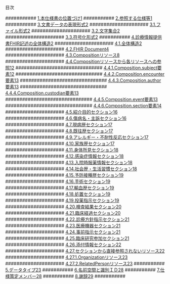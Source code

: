 


目次

########### [1.本仕様書の位置づけ1]()
########### [2.参照する仕様等1]()
########### [3.文書データの表現形式2]()
##################### [3.1.ファイル形式2]()
##################### [3.2.文字集合2]()
##################### [3.3.符号化形式2]()
########### [4.診療情報提供書FHIR記述の全体構造2]()
##################### [4.1.全体構造2]()
##################### [4.2.FHIR Document4]()
##################### [4.3.Compositionリソース8]()
##################### [4.4.Compositionリソースから各リソースへの参照12]()
############################### [4.4.1.Composition.subject要素12]()
############################### [4.4.2.Composition.encounter要素13]()
############################### [4.4.3.Composition.author要素13]()
############################### [4.4.4.Composition.custodian要素13]()
############################### [4.4.5.Composition.event要素13]()
############################### [4.4.6.Composition.section要素14]()
##################### [4.5.紹介目的セクション16]()
##################### [4.6.傷病名・主訴セクション16]()
##################### [4.7.現病歴セクション17]()
##################### [4.8.既往歴セクション17]()
##################### [4.9.アレルギー・不耐性反応セクション17]()
##################### [4.10.家族歴セクション17]()
##################### [4.11.身体所見セクション18]()
##################### [4.12.感染症情報セクション18]()
##################### [4.13.入院時服薬情報セクション18]()
##################### [4.14.社会歴・生活習慣セクション18]()
##################### [4.15.予防接種歴セクション19]()
##################### [4.16.手術セクション19]()
##################### [4.17.輸血歴セクション19]()
##################### [4.18.処置セクション19]()
##################### [4.19.投薬指示セクション19]()
##################### [4.20.検査結果セクション20]()
##################### [4.21.臨床経過セクション20]()
##################### [4.22.診療方針指示セクション21]()
##################### [4.23.医療機器セクション21]()
##################### [4.24.事前指示セクション21]()
##################### [4.25.臨床研究参加セクション21]()
##################### [4.26.添付情報セクション22]()
##################### [4.27.セクションから直接参照されないリソース22]()
##################### [4.27.1.Organizationリソース23]()
##################### [4.27.2.RelatedPersonリソース23]()
########### [5.データタイプ23]()
########### [6.名前空間と識別ＩＤ28]()
########### [7.仕様策定メンバー28]()
########### [8.謝辞29]()
########### 